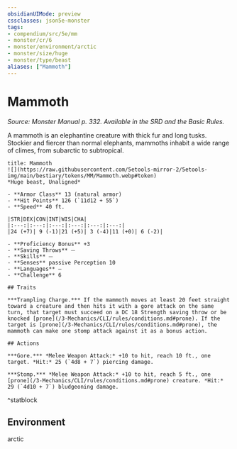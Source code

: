 ```yaml
---
obsidianUIMode: preview
cssclasses: json5e-monster
tags:
- compendium/src/5e/mm
- monster/cr/6
- monster/environment/arctic
- monster/size/huge
- monster/type/beast
aliases: ["Mammoth"]
---
```

# Mammoth
*Source: Monster Manual p. 332. Available in the SRD and the Basic Rules.*  

A mammoth is an elephantine creature with thick fur and long tusks. Stockier and fiercer than normal elephants, mammoths inhabit a wide range of climes, from subarctic to subtropical.


```ad-statblock
title: Mammoth
![](https://raw.githubusercontent.com/5etools-mirror-2/5etools-img/main/bestiary/tokens/MM/Mammoth.webp#token)
*Huge beast, Unaligned*

- **Armor Class** 13 (natural armor)
- **Hit Points** 126 (`11d12 + 55`) 
- **Speed** 40 ft.

|STR|DEX|CON|INT|WIS|CHA|
|:---:|:---:|:---:|:---:|:---:|:---:|
|24 (+7)| 9 (-1)|21 (+5)| 3 (-4)|11 (+0)| 6 (-2)|

- **Proficiency Bonus** +3
- **Saving Throws** ⏤
- **Skills** ⏤
- **Senses** passive Perception 10
- **Languages** —
- **Challenge** 6

## Traits

***Trampling Charge.*** If the mammoth moves at least 20 feet straight toward a creature and then hits it with a gore attack on the same turn, that target must succeed on a DC 18 Strength saving throw or be knocked [prone](/3-Mechanics/CLI/rules/conditions.md#prone). If the target is [prone](/3-Mechanics/CLI/rules/conditions.md#prone), the mammoth can make one stomp attack against it as a bonus action.

## Actions

***Gore.*** *Melee Weapon Attack:* +10 to hit, reach 10 ft., one target. *Hit:* 25 (`4d8 + 7`) piercing damage.

***Stomp.*** *Melee Weapon Attack:* +10 to hit, reach 5 ft., one [prone](/3-Mechanics/CLI/rules/conditions.md#prone) creature. *Hit:* 29 (`4d10 + 7`) bludgeoning damage.
```
^statblock

## Environment

arctic